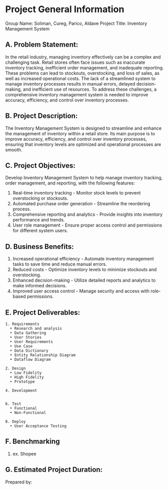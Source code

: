 # Project General Information

Group Name: Soliman, Cureg, Parico, Aldave
Project Title: Inventory Management System

## A. Problem Statement:

In the retail industry, managing inventory effectively can be a complex and challenging task. Retail stores often face issues such as inaccurate inventory tracking, inefficient order management, and inadequate reporting. These problems can lead to stockouts, overstocking, and loss of sales, as well as increased operational costs. The lack of a streamlined system to manage inventory processes results in manual errors, delayed decision-making, and inefficient use of resources. To address these challenges, a comprehensive inventory management system is needed to improve accuracy, efficiency, and control over inventory processes.

## B. Project Description:

The Inventory Management System is designed to streamline and enhance the management of inventory within a retail store. Its main purpose is to improve accuracy, efficiency, and control over inventory processes, ensuring that inventory levels are optimized and operational processes are smooth.



## C. Project Objectives:

Develop Inventory Management System to help manage inventory tracking, order management, and reporting, with the following features:
1.	Real-time inventory tracking - Monitor stock levels to prevent overstocking or stockouts.
2.	Automated purchase order generation - Streamline the reordering process.
3.	Comprehensive reporting and analytics - Provide insights into inventory performance and trends.
4.	User role management - Ensure proper access control and permissions for different system users.



## D. Business Benefits:
1.	Increased operational efficiency - Automate inventory management tasks to save time and reduce manual errors.
2.	Reduced costs - Optimize inventory levels to minimize stockouts and overstocking.
3.	Enhanced decision-making - Utilize detailed reports and analytics to make informed decisions.
4.	Improved user access control - Manage security and access with role-based permissions.


## E. Project Deliverables:
    1. Requirements
      • Research and analysis
      • Data Gathering
      • User Stories
      • User Requirements
      • Use Case
      • Data Dictionary
      • Entity Relationship Diagram
      • Dataflow Diagram
    
    2. Design
      • Low Fidelity
      • High Fidelity
      • Prototype
    
    4. Development
       
    
    6. Test
      • Functional
      • Non-Functional
    
    8. Deploy
      • User Acceptance Testing

## F. Benchmarking
  1. ex. Shopee

## G. Estimated Project Duration:


Prepared by:
